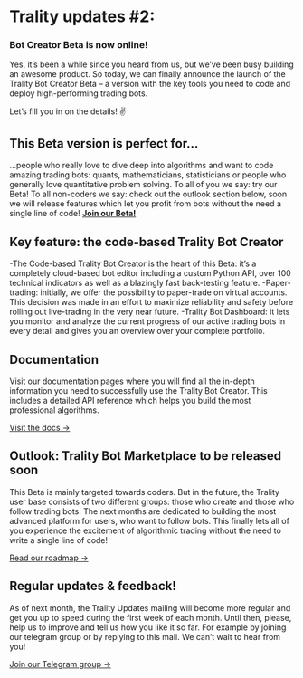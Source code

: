 # Trality updates #2:

### Bot Creator Beta is now online!

Yes, it’s been a while since you heard from us, but we’ve been busy building an awesome product. So today, we can finally announce the launch of the Trality Bot Creator Beta ­– a version with the key tools you need to code and deploy high-performing trading bots.

Let’s fill you in on the details! ✌️

## This Beta version is perfect for…

…people who really love to dive deep into algorithms and want to code amazing trading bots: quants, mathematicians, statisticians or people who generally love quantitative problem solving. To all of you we say: try our Beta! To all non-coders we say: check out the outlook section below, soon we will release features which let you profit from bots without the need a single line of code! **[Join our Beta!](https://auth.beta.trality.com/#/signup)**

## Key feature: the code-based Trality Bot Creator

-The Code-based Trality Bot Creator is the heart of this Beta: it’s a completely cloud-based bot editor including a custom Python API, over 100 technical indicators as well as a blazingly fast back-testing feature.
-Paper-trading: initially, we offer the possibility to paper-trade on virtual accounts. This decision was made in an effort to maximize reliability and safety before rolling out live-trading in the very near future.
-Trality Bot Dashboard: it lets you monitor and analyze the current progress of our active trading bots in every detail and gives you an overview over your complete portfolio.

## Documentation

Visit our documentation pages where you will find all the in-depth information you need to successfully use the Trality Bot Creator. This includes a detailed API reference which helps you build the most professional algorithms.

[Visit the docs ->](https://docs.trality.com/)

## Outlook: Trality Bot Marketplace to be released soon

This Beta is mainly targeted towards coders. But in the future, the Trality user base consists of two different groups: those who create and those who follow trading bots. The next months are dedicated to building the most advanced platform for users, who want to follow bots. This finally lets all of you experience the excitement of algorithmic trading without the need to write a single line of code!

[Read our roadmap ->](https://medium.com/trality/we-got-big-plans-7c7bba227fbd)

## Regular updates & feedback!

As of next month, the Trality Updates mailing will become more regular and get you up to speed during the first week of each month. Until then, please, help us to improve and tell us how you like it so far. For example by joining our telegram group or by replying to this mail. We can’t wait to hear from you!

[Join our Telegram group ->](https://t.me/trality)
